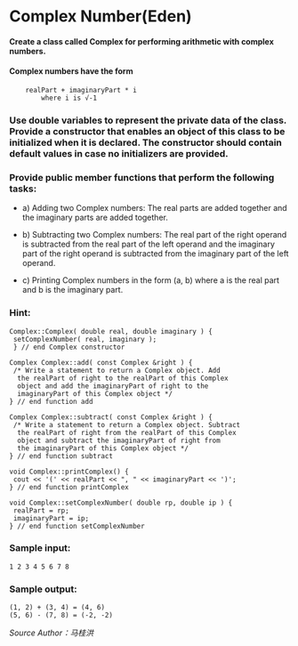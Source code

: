 # Complex Number(Eden)

#### Create a class called Complex for performing arithmetic with complex numbers.
#### Complex numbers have the form
        realPart + imaginaryPart * i
            where i is √-1
### Use double variables to represent the private data of the class. Provide a constructor that enables an object of this class to be initialized when it is declared. The constructor should contain default values in case no initializers are provided. 
### Provide public member functions that perform the following tasks:
*    a) Adding two Complex numbers: The real parts are added together and the imaginary parts are added together.

*    b) Subtracting two Complex numbers: The real part of the right operand is subtracted from the real part of
        the left operand and the imaginary part of the right operand is subtracted from the imaginary part of the left operand.
*    c) Printing Complex numbers in the form (a, b) where a is the real part and b is the imaginary part.




### Hint:
```
Complex::Complex( double real, double imaginary ) {
 setComplexNumber( real, imaginary );
 } // end Complex constructor

Complex Complex::add( const Complex &right ) {
 /* Write a statement to return a Complex object. Add
  the realPart of right to the realPart of this Complex
  object and add the imaginaryPart of right to the
  imaginaryPart of this Complex object */
} // end function add

Complex Complex::subtract( const Complex &right ) {
 /* Write a statement to return a Complex object. Subtract
  the realPart of right from the realPart of this Complex
  object and subtract the imaginaryPart of right from
  the imaginaryPart of this Complex object */
} // end function subtract

void Complex::printComplex() {
 cout << '(' << realPart << ", " << imaginaryPart << ')';
} // end function printComplex

void Complex::setComplexNumber( double rp, double ip ) {
 realPart = rp;
 imaginaryPart = ip;
} // end function setComplexNumber
```
### Sample input:
```
1 2 3 4 5 6 7 8
```
### Sample output:
```
(1, 2) + (3, 4) = (4, 6)
(5, 6) - (7, 8) = (-2, -2)
```
 

 *Source Author：马桂洪*

 